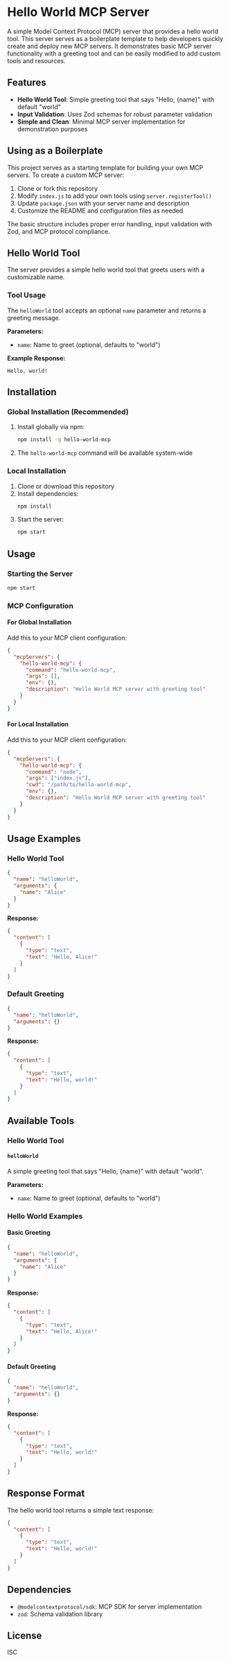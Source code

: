 # Hello World MCP Server

A simple Model Context Protocol (MCP) server that provides a hello world tool. This server serves as a boilerplate template to help developers quickly create and deploy new MCP servers. It demonstrates basic MCP server functionality with a greeting tool and can be easily modified to add custom tools and resources.

## Features

- **Hello World Tool**: Simple greeting tool that says "Hello, {name}" with default "world"
- **Input Validation**: Uses Zod schemas for robust parameter validation
- **Simple and Clean**: Minimal MCP server implementation for demonstration purposes

## Using as a Boilerplate

This project serves as a starting template for building your own MCP servers. To create a custom MCP server:

1. Clone or fork this repository
2. Modify `index.js` to add your own tools using `server.registerTool()`
3. Update `package.json` with your server name and description
4. Customize the README and configuration files as needed

The basic structure includes proper error handling, input validation with Zod, and MCP protocol compliance.

## Hello World Tool

The server provides a simple hello world tool that greets users with a customizable name.

### Tool Usage

The `helloWorld` tool accepts an optional `name` parameter and returns a greeting message.

**Parameters:**
- `name`: Name to greet (optional, defaults to "world")

**Example Response:**
```
Hello, world!
```

## Installation

### Global Installation (Recommended)

1. Install globally via npm:
   ```bash
   npm install -g hello-world-mcp
   ```

2. The `hello-world-mcp` command will be available system-wide

### Local Installation

1. Clone or download this repository
2. Install dependencies:
   ```bash
   npm install
   ```
3. Start the server:
   ```bash
   npm start
   ```

## Usage

### Starting the Server

```bash
npm start
```

### MCP Configuration

#### For Global Installation

Add this to your MCP client configuration:

```json
{
  "mcpServers": {
    "hello-world-mcp": {
      "command": "hello-world-mcp",
      "args": [],
      "env": {},
      "description": "Hello World MCP server with greeting tool"
    }
  }
}
```

#### For Local Installation

Add this to your MCP client configuration:

```json
{
  "mcpServers": {
    "hello-world-mcp": {
      "command": "node",
      "args": ["index.js"],
      "cwd": "/path/to/hello-world-mcp",
      "env": {},
      "description": "Hello World MCP server with greeting tool"
    }
  }
}
```

## Usage Examples

### Hello World Tool

```json
{
  "name": "helloWorld",
  "arguments": {
    "name": "Alice"
  }
}
```

**Response:**
```json
{
  "content": [
    {
      "type": "text",
      "text": "Hello, Alice!"
    }
  ]
}
```

### Default Greeting

```json
{
  "name": "helloWorld",
  "arguments": {}
}
```

**Response:**
```json
{
  "content": [
    {
      "type": "text",
      "text": "Hello, world!"
    }
  ]
}
```

## Available Tools

### Hello World Tool

#### `helloWorld`
A simple greeting tool that says "Hello, {name}" with default "world".

**Parameters:**
- `name`: Name to greet (optional, defaults to "world")

### Hello World Examples

#### Basic Greeting

```json
{
  "name": "helloWorld",
  "arguments": {
    "name": "Alice"
  }
}
```

**Response:**
```json
{
  "content": [
    {
      "type": "text",
      "text": "Hello, Alice!"
    }
  ]
}
```

#### Default Greeting

```json
{
  "name": "helloWorld",
  "arguments": {}
}
```

**Response:**
```json
{
  "content": [
    {
      "type": "text",
      "text": "Hello, world!"
    }
  ]
}
```

## Response Format

The hello world tool returns a simple text response:

```json
{
  "content": [
    {
      "type": "text",
      "text": "Hello, world!"
    }
  ]
}
```

## Dependencies

- `@modelcontextprotocol/sdk`: MCP SDK for server implementation
- `zod`: Schema validation library

## License

ISC
